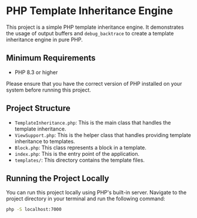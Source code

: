 # PHP Template Inheritance Engine

This project is a simple PHP template inheritance engine. It demonstrates the usage of output buffers and `debug_backtrace` to create a template inheritance engine in pure PHP.

## Minimum Requirements

- PHP 8.3 or higher

Please ensure that you have the correct version of PHP installed on your system before running this project.

## Project Structure

- `TemplateInheritance.php`: This is the main class that handles the template inheritance.
- `ViewSupport.php`: This is the helper class that handles providing template inheritance to templates.
- `Block.php`: This class represents a block in a template.
- `index.php`: This is the entry point of the application.
- `templates/`: This directory contains the template files.

## Running the Project Locally

You can run this project locally using PHP's built-in server. Navigate to the project directory in your terminal and run the following command:

```bash
php -S localhost:7000